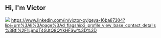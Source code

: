 ## Hi, I'm Victor
<a href="https://linkedin.com/victor-oyigeya"><img src="https://img.shields.io/badge/-LinkedIn-0072b1?&style=for-the-badge&logo=linkedin&logoColor=white" /></a>
https://www.linkedin.com/in/victor-oyigeya-16ba87304?lipi=urn%3Ali%3Apage%3Ad_flagship3_profile_view_base_contact_details%3Bfl%2F1LjmdT4GJtQ8QYkHFSw%3D%3D
